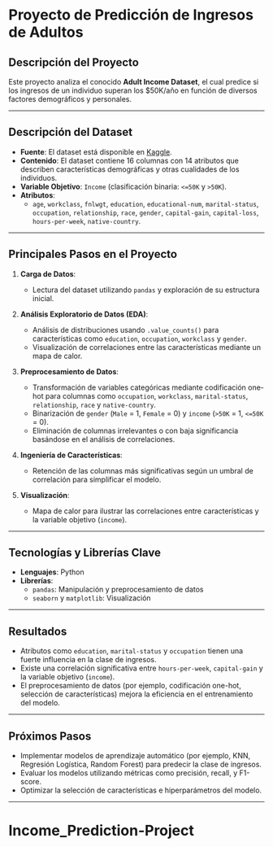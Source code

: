 # Proyecto de Predicción de Ingresos de Adultos

## Descripción del Proyecto

Este proyecto analiza el conocido **Adult Income Dataset**, el cual predice si los ingresos de un individuo superan los $50K/año en función de diversos factores demográficos y personales.

---

## Descripción del Dataset

- **Fuente**: El dataset está disponible en [Kaggle](https://www.kaggle.com/datasets/wenruliu/adult-income-dataset).
- **Contenido**: El dataset contiene 16 columnas con 14 atributos que describen características demográficas y otras cualidades de los individuos.
- **Variable Objetivo**: `Income` (clasificación binaria: `<=50K` y `>50K`).
- **Atributos**:
  - `age`, `workclass`, `fnlwgt`, `education`, `educational-num`, `marital-status`, `occupation`, `relationship`, `race`, `gender`, `capital-gain`, `capital-loss`, `hours-per-week`, `native-country`.

---

## Principales Pasos en el Proyecto

1. **Carga de Datos**:
   - Lectura del dataset utilizando `pandas` y exploración de su estructura inicial.

2. **Análisis Exploratorio de Datos (EDA)**:
   - Análisis de distribuciones usando `.value_counts()` para características como `education`, `occupation`, `workclass` y `gender`.
   - Visualización de correlaciones entre las características mediante un mapa de calor.

3. **Preprocesamiento de Datos**:
   - Transformación de variables categóricas mediante codificación one-hot para columnas como `occupation`, `workclass`, `marital-status`, `relationship`, `race` y `native-country`.
   - Binarización de `gender` (`Male` = 1, `Female` = 0) y `income` (`>50K` = 1, `<=50K` = 0).
   - Eliminación de columnas irrelevantes o con baja significancia basándose en el análisis de correlaciones.

4. **Ingeniería de Características**:
   - Retención de las columnas más significativas según un umbral de correlación para simplificar el modelo.

5. **Visualización**:
   - Mapa de calor para ilustrar las correlaciones entre características y la variable objetivo (`income`).

---

## Tecnologías y Librerías Clave

- **Lenguajes**: Python
- **Librerías**:
  - `pandas`: Manipulación y preprocesamiento de datos
  - `seaborn` y `matplotlib`: Visualización

---

## Resultados

- Atributos como `education`, `marital-status` y `occupation` tienen una fuerte influencia en la clase de ingresos.
- Existe una correlación significativa entre `hours-per-week`, `capital-gain` y la variable objetivo (`income`).
- El preprocesamiento de datos (por ejemplo, codificación one-hot, selección de características) mejora la eficiencia en el entrenamiento del modelo.

---

## Próximos Pasos

- Implementar modelos de aprendizaje automático (por ejemplo, KNN, Regresión Logística, Random Forest) para predecir la clase de ingresos.
- Evaluar los modelos utilizando métricas como precisión, recall, y F1-score.
- Optimizar la selección de características e hiperparámetros del modelo.

---

# Income_Prediction-Project
